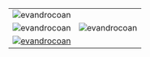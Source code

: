 <table style="width:100%; border: none;" cellspacing="0" cellpadding="0" border="0">
  <tr>
    <td><img src="https://komarev.com/ghpvc/?username=evandrocoan" alt="evandrocoan" /></td>
    <td rowspan="3"><img src="https://github-readme-stats.vercel.app/api/top-langs/?username=evandrocoan&count_private=true&show_icons=true&langs_count=10&exclude_repo=MultiModServer" alt="evandrocoan" /></td>
  </tr>
  <tr>
    <td><img src="https://github-readme-stats.vercel.app/api?username=evandrocoan&count_private=true&show_icons=true&include_all_commits=true&card_width=400px" alt="evandrocoan" /></td>
  </tr>
  <tr>
    <td><a href="https://stackoverflow.com/users/4934640/user"><img src="https://so-stats-kurt-liao.vercel.app/api?user=4934640&theme=default" alt="evandrocoan" /></a></td>
  </tr>
</table>
